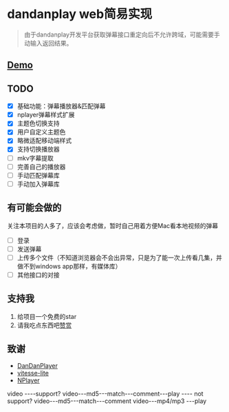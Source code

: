 # dandanplay web简易实现

> 由于dandanplay开发平台获取弹幕接口重定向后不允许跨域，可能需要手动输入返回结果。

## [Demo](https://dandanplay-vitesse.netlify.app/)

## TODO

- [x] 基础功能：弹幕播放器&匹配弹幕
- [x] nplayer弹幕样式扩展
- [x] 主题色切换支持
- [x] 用户自定义主题色
- [x] 略微适配移动端样式
- [x] 支持切换播放器
- [ ] mkv字幕提取
- [ ] 完善自己的播放器
- [ ] 手动匹配弹幕库
- [ ] 手动加入弹幕库

## 有可能会做的

关注本项目的人多了，应该会考虑做，暂时自己用着方便Mac看本地视频的弹幕

- [ ] 登录
- [ ] 发送弹幕
- [ ] 上传多个文件（不知道浏览器会不会出异常，只是为了能一次上传看几集，并做不到windows app那样，有媒体库）
- [ ] 其他接口的对接

## 支持我

1. 给项目一个免费的star
2. 请我吃点东西吧[赞赏](https://wiidede.github.io/sponsor/)

## 致谢

- [DanDanPlayer](https://www.dandanplay.com/)
- [vitesse-lite](https://github.com/antfu/vitesse-lite)
- [NPlayer](https://github.com/oyuyue/nplayer)

video  ----support?
  video---md5---match---comment---play
---- not support?
  video---md5---match---comment
  video---mp4/mp3
    ---play
